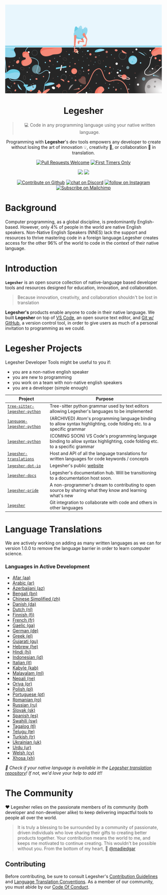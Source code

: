 <img src="../lib/images/Space-Wide@4x.png" align="center"/>

<h1 align="center">Legesher</h1>
<blockquote align="center">💻 Code in any programming language using your native written language.</blockquote>
<p align="center">Programming with <b>Legesher</b>'s dev tools empowers any developer to create without losing the art of innovation 💡, creativity 🎨, or collaboration 🤝 in translation. </p>

<!-- DEVELOPMENT BADGES -->
<p align="center" style="margin-bottom: 5px; margin-top: 5px;">
    <a href="http://makeapullrequest.com">
        <img src="https://img.shields.io/badge/pull_requests-welcome-brightgreen.svg?style=flat-square&labelColor=black" alt="Pull Requests Welcome"></a>
    <a href="https://github.com/legesher/legesher-translations/issues?q=is%3Aopen+is%3Aissue+label%3A%22Good+First+Issue%22">
        <img src="https://img.shields.io/badge/first--timers--only-friendly-success.svg?style=flat-square&labelColor=black" alt="First Timers Only"></a>
</p>
<!-- SUPPORT BADGES -->
<p align="center" style="margin-bottom: 5px;>
    <a href="#the-community" alt="All Contributors">
        <img src="https://img.shields.io/badge/all_contributors-82-black?style=flat-square&color=f58977&labelColor=black" /></a>
    <a href="https://github.com/sponsors/madiedgar" alt="Sponsors on Github">
        <img src="https://img.shields.io/badge/sponsor-@madiedgar-black?style=flat-square&color=f58977&labelColor=black" /></a>
</p>
<!-- SOCIAL BADGES -->
<p align="center">
    <a href="https://github.com/legesher">
        <img src="https://img.shields.io/badge/-Contribute-black?style=flat-square&logo=github&logoColor=7ed2e7"
            alt="Contribute on Github"></a>
    <a href="https://discord.gg/DkVjVDP">
        <img src="https://img.shields.io/badge/-Chat-black?style=flat-square&logo=discord&logoColor=7ed2e7"
            alt="chat on Discord"></a>
    <a href="https://www.instagram.com/legesher/">
        <img src="https://img.shields.io/badge/-Connect-black?style=flat-square&logo=instagram&logoColor=7ed2e7"
            alt="follow on Instagram"></a>
    <a href="https://mailchi.mp/083d8b2e0e12/legesher-landing-page">
        <img src="https://img.shields.io/badge/-Subscribe-black?style=flat-square&logo=mailchimp&logoColor=7ed2e7"
            alt="Subscribe on Mailchimp"></a>    
</p>
<!-- SOCIAL MEDIA -->

# Background

Computer programming, as a global discipline, is predominantly English-based. However, only 4% of people in the world are native English speakers. Non-Native English Speakers (NNES) lack the support and resources to thrive mastering code in a foreign language.Legesher creates access for the other 96% of the world to code in the context of their native language. 

# Introduction

**`Legesher`** is an open source collection of native-language based developer tools and resources designed for education, innovation, and collaboration. 

> Because innovation, creativity, and collaboration shouldn't be lost in translation

**Legesher's** products enable anyone to code in their native language. We built **Legesher** on top of [VS Code](https://code.visualstudio.com/), an open source text editor, and [Git w/ GitHub](https://github.com), a version control tool, in order to give users as much of a personal invitation to programming as we could.

# Legesher Projects

Legesher Developer Tools might be useful to you if:

- you are a non-native english speaker
- you are new to programming
- you work on a team with non-native english speakers
- you are a developer (simple enough)

| Project                                                                                  | Purpose                                                                                                   |
| ---------------------------------------------------------------------------------------- | --------------------------------------------------------------------------------------------------------- |
| [`tree-sitter-legesher-python`](https://github.com/legesher/tree-sitter-legesher-python) | Tree-sitter python grammar used by text editors allowing Legesher's languages to be implemented           |
| [`language-legesher-python`](https://github.com/legesher/language-legesher-python)       | (ARCHIVED) Atom's programming language binding to allow syntax highlighting, code folding etc. to a specific grammar |
| [`legesher-python`](https://github.com/legesher/legesher-python)                         | (COMING SOON) VS Code's programming language binding to allow syntax highlighting, code folding etc. to a specific grammar |
| [`legesher-translations`](https://github.com/legesher/legesher-translations)             | Host and API of all the language translations for written languages for code keywords / concepts          |
| [`legesher-dot-io`](https://github.com/legesher/legesher-dot-io)                         | Legesher's public [website](https://legesher.io)                                                          |
| [`legesher-docs`](https://github.com/legesher/legesher-docs)                             | Legesher's documentation hub. Will be transitioning to a documentation host soon.                         |
| [`legesher-pride`](https://github.com/legesher/legesher-pride)                           | A non-programmer's dream to contributing to open source by sharing what they know and learning what's new |
| [`legesher`](https://github.com/legesher/legesher)                                       | Git integration to collaborate with code and others in other languages                                    |

# Language Translations

We are actively working on adding as many written languages as we can for version 1.0.0 to remove the language barrier in order to learn computer science.

### Languages in Active Development

- [Afar (aa)](https://github.com/legesher/legesher-translations/milestone/2)
- [Arabic (ar)](https://github.com/legesher/legesher-translations/milestone/2)
- [Azerbaijani (az)](https://github.com/legesher/legesher-translations/milestone/2)
- [Bengali (bn)](https://github.com/legesher/legesher-translations/milestone/7)
- [Chinese Simplified (zh)](https://github.com/legesher/legesher-translations/milestone/9)
- [Danish (da)](https://github.com/legesher/legesher-translations/milestone/2)
- [Dutch (nl)](https://github.com/legesher/legesher-translations/milestone/2)
- [Finnish (fi)](https://github.com/legesher/legesher-translations/milestone/2)
- [French (fr)](https://github.com/legesher/legesher-translations/milestone/6)
- [Gaelic (ga)](https://github.com/legesher/legesher-translations/milestone/2)
- [German (de)](https://github.com/legesher/legesher-translations/milestone/2)
- [Greek (el)](https://github.com/legesher/legesher-translations/milestone/2)
- [Gujarati (gu)](https://github.com/legesher/legesher-translations/milestone/2)
- [Hebrew (he)](https://github.com/legesher/legesher-translations/milestone/2)
- [Hindi (hi)](https://github.com/legesher/legesher-translations/milestone/5)
- [Indonesian (id)](https://github.com/legesher/legesher-translations/milestone/2)
- [Italian (it)](https://github.com/legesher/legesher-translations/milestone/2)
- [Kabyle (kab)](https://github.com/legesher/legesher-translations/milestone/2)
- [Malayalam (ml)](https://github.com/legesher/legesher-translations/milestone/8)
- [Nepali (ne)](https://github.com/legesher/legesher-translations/milestone/2)
- [Oriya (or)](https://github.com/legesher/legesher-translations/milestone/3)
- [Polish (pl) ](https://github.com/legesher/legesher-translations/milestone/2)
- [Portuguese (pt)](https://github.com/legesher/legesher-translations/milestone/2)
- [Romanian (ro)](https://github.com/legesher/legesher-translations/milestone/2)
- [Russian (ru)](https://github.com/legesher/legesher-translations/milestone/2)
- [Slovak (sk)](https://github.com/legesher/legesher-translations/milestone/4)
- [Spanish (es)](https://github.com/legesher/legesher-translations/milestone/2)
- [Swahili (sw)](https://github.com/legesher/legesher-translations/milestone/2)
- [Tagalog (tl)](https://github.com/legesher/legesher-translations/milestone/2)
- [Telugu (te)](https://github.com/legesher/legesher-translations/milestone/2)
- [Turkish (tr)](https://github.com/legesher/legesher-translations/milestone/2)
- [Ukrainian (uk)](https://github.com/legesher/legesher-translations/milestone/2)
- [Urdu (ur)](https://github.com/legesher/legesher-translations/milestone/2)
- [Welsh (cy)](https://github.com/legesher/legesher-translations/milestone/2)
- [Xhosa (xh)](https://github.com/legesher/legesher-translations/milestone/2)

_📢 Check if your native language is available in the [Legesher translation repository](https://github.com/legesher/legesher-translations)! If not, we'd love your help to add it!!_


# The Community

❤️ Legesher relies on the passionate members of its community (both developer and non-developer alike) to keep delivering impactful tools to people all over the world.

> It is truly a blessing to be surrounded by a community of passionate, driven individuals who love sharing their gifts to creating better products together. Your contribution means the world to me, and keeps me motivated to continue creating. This wouldn't be possible without you. From the bottom of my heart, 💛 [@madiedgar](https://github.com/madiedgar)

## Contributing

Before contributing, be sure to consult Legesher's [Contribution Guidelines](https://docs.legesher.io/the-official-things/contributing-guidelines) and [Language Translation Conventions](https://docs.legesher.io/legesher-translations/translation-conventions). As a member of our community, you must abide by our [Code Of Conduct](https://docs.legesher.io/the-official-things/code-of-conduct).